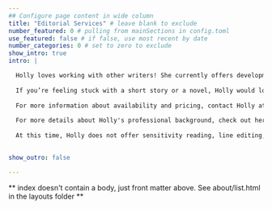 ```yaml
---
## Configure page content in wide column
title: "Editorial Services" # leave blank to exclude
number_featured: 0 # pulling from mainSections in config.toml
use_featured: false # if false, use most recent by date
number_categories: 0 # set to zero to exclude
show_intro: true
intro: |

  Holly loves working with other writers! She currently offers developmental editing services for works of fiction. All genres are welcome. 
  
  If you’re feeling stuck with a short story or a novel, Holly would love to help you figure out “what’s missing” and make your work stronger. She will read your draft and take notes on the major elements such as plot and character development, and she will ask questions to help you narrow your focus and figure out what the story is really about. After Holly reads your work, she will arrange a phone call with you, which will be more of a "brainstorming conversation" than a critique session. The hope is that you’ll end the call feeling energized and ready to pick up where you left off in your draft. 
  
  For more information about availability and pricing, contact Holly at hilliardwrites [at] gmail [dot] com. Please include a description of your project, a few sample pages of your work, and your preferred time frame. 
  
  For more details about Holly's professional background, check out her [LinkedIn profile](https://www.linkedin.com/in/holly-hilliard-25639141). You can read more about her editing process in [this Q&A](https://julietetelandresen.com/holly-hilliard-five-questions-with-the-author-editor/) with Holly's client, the novelist Julie Tetel Andresen.
  
  At this time, Holly does not offer sensitivity reading, line editing, or copyediting services.

  
show_outro: false

---
```


** index doesn't contain a body, just front matter above.
See about/list.html in the layouts folder **
